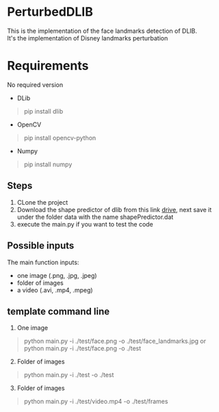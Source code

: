 # PerturbedDLIB
This is the implementation of the face landmarks detection of DLIB. <br>
It's the implementation of Disney landmarks perturbation
# Requirements
No required version
* DLib 
> pip install dlib
* OpenCV
> pip install opencv-python
* Numpy
> pip install numpy

## Steps
1. CLone the project
2. Download the shape predictor of dlib from this link [drive](https://drive.google.com/file/d/1Vu2eHpnjdCRulUDaDUPFzBtfFfOiw2IW/view?usp=sharing), next save it under the folder data with the name shapePredictor.dat
3. execute the main.py if you want to test the code
## Possible inputs
The main function inputs:<br>
* one image (.png, .jpg, .jpeg)
* folder of images
* a video (.avi, .mp4, .mpeg)
## template command line
1. One image
> python main.py -i ./test/face.png -o ./test/face_landmarks.jpg
or
> python main.py -i ./test/face.png -o ./test

2. Folder of images
> python main.py -i ./test -o ./test

3. Folder of images
> python main.py -i ./test/video.mp4 -o ./test/frames